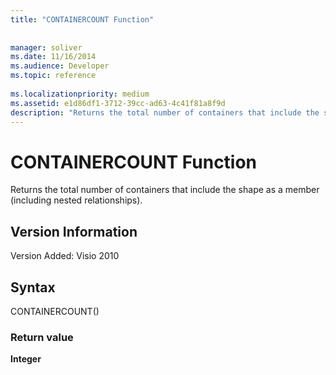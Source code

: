 ```yaml
---
title: "CONTAINERCOUNT Function"
 
 
manager: soliver
ms.date: 11/16/2014
ms.audience: Developer
ms.topic: reference
 
ms.localizationpriority: medium
ms.assetid: e1d86df1-3712-39cc-ad63-4c41f81a8f9d
description: "Returns the total number of containers that include the shape as a member (including nested relationships)."
---
```


# CONTAINERCOUNT Function

Returns the total number of containers that include the shape as a member (including nested relationships).
  
## Version Information

Version Added: Visio 2010 
  
## Syntax

CONTAINERCOUNT()
  
### Return value

 **Integer**
  

